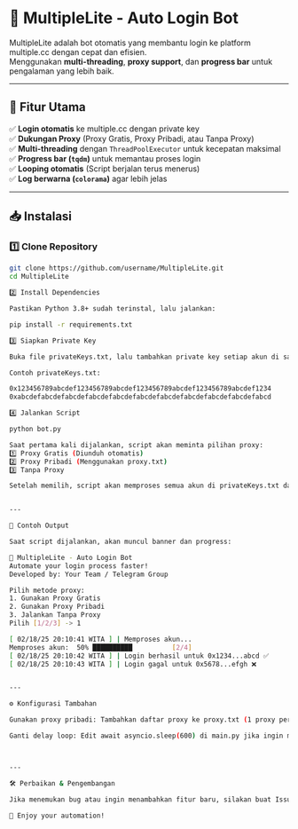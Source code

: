 # 🚀 MultipleLite - Auto Login Bot

MultipleLite adalah bot otomatis yang membantu login ke platform multiple.cc dengan cepat dan efisien.  
Menggunakan **multi-threading**, **proxy support**, dan **progress bar** untuk pengalaman yang lebih baik.

---

## 🌟 Fitur Utama
✅ **Login otomatis** ke multiple.cc dengan private key  
✅ **Dukungan Proxy** (Proxy Gratis, Proxy Pribadi, atau Tanpa Proxy)  
✅ **Multi-threading** dengan `ThreadPoolExecutor` untuk kecepatan maksimal  
✅ **Progress bar (`tqdm`)** untuk memantau proses login  
✅ **Looping otomatis** (Script berjalan terus menerus)  
✅ **Log berwarna (`colorama`)** agar lebih jelas  

---

## 📥 Instalasi

### **1️⃣ Clone Repository**
```bash
git clone https://github.com/username/MultipleLite.git
cd MultipleLite

2️⃣ Install Dependencies

Pastikan Python 3.8+ sudah terinstal, lalu jalankan:

pip install -r requirements.txt

3️⃣ Siapkan Private Key

Buka file privateKeys.txt, lalu tambahkan private key setiap akun di sana (1 akun per baris).

Contoh privateKeys.txt:

0x123456789abcdef123456789abcdef123456789abcdef123456789abcdef1234
0xabcdefabcdefabcdefabcdefabcdefabcdefabcdefabcdefabcdefabcdefabcd

4️⃣ Jalankan Script

python bot.py

Saat pertama kali dijalankan, script akan meminta pilihan proxy:
1️⃣ Proxy Gratis (Diunduh otomatis)
2️⃣ Proxy Pribadi (Menggunakan proxy.txt)
3️⃣ Tanpa Proxy

Setelah memilih, script akan memproses semua akun di privateKeys.txt dan mengulang otomatis setiap 10 menit.


---

📌 Contoh Output

Saat script dijalankan, akan muncul banner dan progress:

🚀 MultipleLite - Auto Login Bot
Automate your login process faster!
Developed by: Your Team / Telegram Group

Pilih metode proxy:
1. Gunakan Proxy Gratis
2. Gunakan Proxy Pribadi
3. Jalankan Tanpa Proxy
Pilih [1/2/3] -> 1

[ 02/18/25 20:10:41 WITA ] | Memproses akun...
Memproses akun:  50% ██████████          [2/4]
[ 02/18/25 20:10:42 WITA ] | Login berhasil untuk 0x1234...abcd ✅
[ 02/18/25 20:10:43 WITA ] | Login gagal untuk 0x5678...efgh ❌


---

⚙️ Konfigurasi Tambahan

Gunakan proxy pribadi: Tambahkan daftar proxy ke proxy.txt (1 proxy per baris).

Ganti delay loop: Edit await asyncio.sleep(600) di main.py jika ingin mengganti waktu jeda.



---

🛠️ Perbaikan & Pengembangan

Jika menemukan bug atau ingin menambahkan fitur baru, silakan buat Issue atau Pull Request di GitHub.

🚀 Enjoy your automation!
